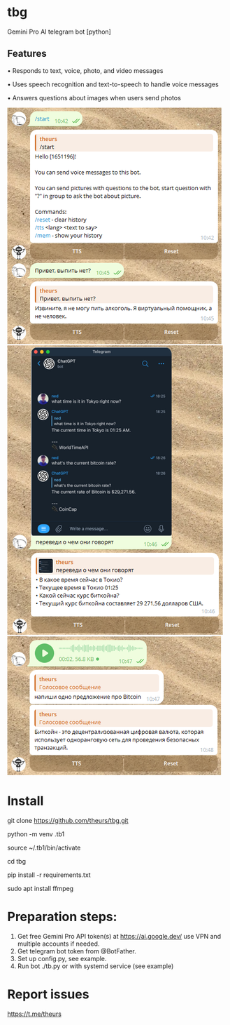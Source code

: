 # tbg
Gemini Pro AI telegram bot [python]

## Features

• Responds to text, voice, photo, and video messages

• Uses speech recognition and text-to-speech to handle voice messages

• Answers questions about images when users send photos

![example1](imgs/1.png) ![example1](imgs/2.png) ![example1](imgs/3.png)

# Install

git clone https://github.com/theurs/tbg.git

python -m venv .tb1

source ~/.tb1/bin/activate

cd tbg

pip install -r requirements.txt

sudo apt install ffmpeg


# Preparation steps:

1. Get free Gemini Pro API token(s) at https://ai.google.dev/ use VPN and multiple accounts if needed.
2. Get telegram bot token from @BotFather.
3. Set up config.py, see example.
4. Run bot ./tb.py or with systemd service (see example)

# Report issues

https://t.me/theurs

